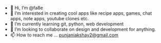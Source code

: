 - 👋 Hi, I’m @fa8e
- 👀 I’m interested in creating cool apps like recipe apps, games, chat apps, note apps, youtube clones etc.
- 🌱 I’m currently learning git, python, web development
- 💞️ I’m looking to collaborate on design and development for anything.
- 📫 How to reach me ... punjaniakshay2@gmail.com

<!---
fa8e/fa8e is a ✨ special ✨ repository because its `README.md` (this file) appears on your GitHub profile.
You can click the Preview link to take a look at your changes.
--->
